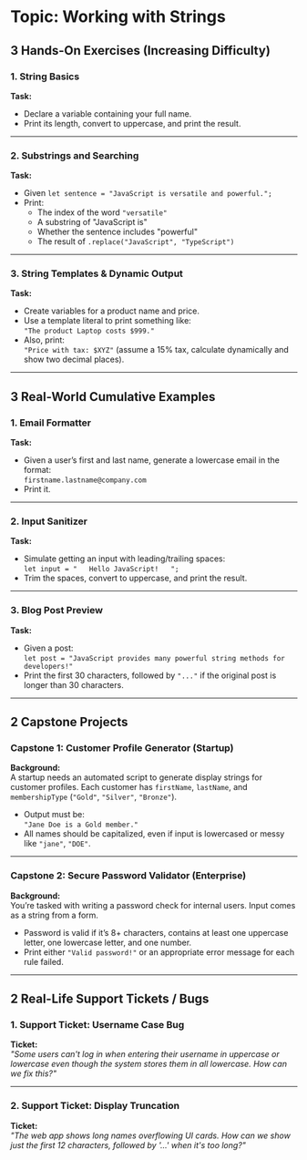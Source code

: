 # Topic: Working with Strings

## 3 Hands-On Exercises (Increasing Difficulty)

### 1. String Basics
**Task:**  
- Declare a variable containing your full name.
- Print its length, convert to uppercase, and print the result.

---

### 2. Substrings and Searching
**Task:**  
- Given `let sentence = "JavaScript is versatile and powerful.";`
- Print:
  - The index of the word `"versatile"`
  - A substring of "JavaScript is"
  - Whether the sentence includes "powerful"
  - The result of `.replace("JavaScript", "TypeScript")`

---

### 3. String Templates & Dynamic Output
**Task:**  
- Create variables for a product name and price.
- Use a template literal to print something like:  
  `"The product Laptop costs $999."`
- Also, print:  
  `"Price with tax: $XYZ"` (assume a 15% tax, calculate dynamically and show two decimal places).

---

## 3 Real-World Cumulative Examples

### 1. Email Formatter
**Task:**  
- Given a user’s first and last name, generate a lowercase email in the format:  
  `firstname.lastname@company.com`
- Print it.

---

### 2. Input Sanitizer
**Task:**  
- Simulate getting an input with leading/trailing spaces:  
  `let input = "   Hello JavaScript!   ";`
- Trim the spaces, convert to uppercase, and print the result.

---

### 3. Blog Post Preview
**Task:**  
- Given a post:  
  `let post = "JavaScript provides many powerful string methods for developers!"`
- Print the first 30 characters, followed by `"..."` if the original post is longer than 30 characters.

---

## 2 Capstone Projects

### Capstone 1: Customer Profile Generator (Startup)
**Background:**  
A startup needs an automated script to generate display strings for customer profiles. Each customer has `firstName`, `lastName`, and `membershipType` (`"Gold"`, `"Silver"`, `"Bronze"`).
- Output must be:  
  `"Jane Doe is a Gold member."`
- All names should be capitalized, even if input is lowercased or messy like `"jane"`, `"DOE"`.

---

### Capstone 2: Secure Password Validator (Enterprise)
**Background:**  
You’re tasked with writing a password check for internal users. Input comes as a string from a form.
- Password is valid if it’s 8+ characters, contains at least one uppercase letter, one lowercase letter, and one number.
- Print either `"Valid password!"` or an appropriate error message for each rule failed.

---

## 2 Real-Life Support Tickets / Bugs

### 1. Support Ticket: Username Case Bug
**Ticket:**  
_"Some users can't log in when entering their username in uppercase or lowercase even though the system stores them in all lowercase. How can we fix this?"_

---

### 2. Support Ticket: Display Truncation
**Ticket:**  
_"The web app shows long names overflowing UI cards. How can we show just the first 12 characters, followed by '...' when it's too long?"_